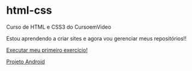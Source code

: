 # html-css

Curso de HTML e CSS3 do CursoemVideo

Estou aprendendo a criar sites e agora vou gerenciar meus repositórios!!

<a href="flavianofreire.github.io/html-css/exercicios/ex001-meu-primeiro-exercicio/index.html">Executar meu primeiro exercício!</a>

<a href="https://flavianofreire.github.io/html-css/desafios/d010-meu-primeiro-site/android.html" target="_blank">Projeto Android</a>
